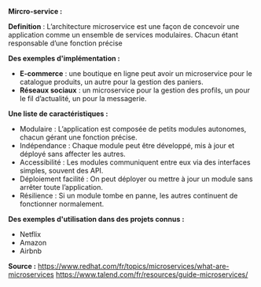 
**Mircro-service :** 

**Definition** : L’architecture microservice est une façon de concevoir une application comme un ensemble de services modulaires. Chacun étant responsable d’une fonction précise

**Des exemples d'implémentation :** 

- **E-commerce** : une boutique en ligne peut avoir un microservice pour le catalogue produits, un autre pour la gestion des paniers.
- **Réseaux sociaux** : un microservice pour la gestion des profils, un pour le fil d’actualité, un pour la messagerie.


**Une liste de caractéristiques :**

- Modulaire : L’application est composée de petits modules autonomes, chacun gérant une fonction précise.
- Indépendance : Chaque module peut être développé, mis à jour et déployé sans affecter les autres.
- Accessibilité : Les modules communiquent entre eux via des interfaces simples, souvent des API.
- Déploiement facilité : On peut déployer ou mettre à jour un module sans arrêter toute l’application.
- Résilience : Si un module tombe en panne, les autres continuent de fonctionner normalement.

**Des exemples d'utilisation dans des projets connus :**
- Netflix
- Amazon
- Airbnb

**Source :**
https://www.redhat.com/fr/topics/microservices/what-are-microservices 
https://www.talend.com/fr/resources/guide-microservices/ 
